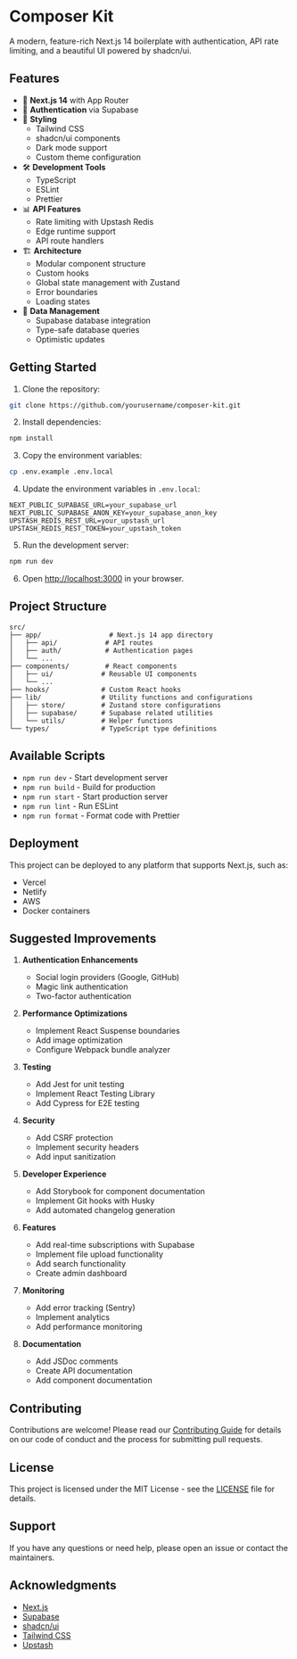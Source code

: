 # Composer Kit

A modern, feature-rich Next.js 14 boilerplate with authentication, API rate limiting, and a beautiful UI powered by shadcn/ui.

## Features ##

- 🚀 **Next.js 14** with App Router
- 🔐 **Authentication** via Supabase
- 🎨 **Styling**
  - Tailwind CSS
  - shadcn/ui components
  - Dark mode support
  - Custom theme configuration
- 🛠️ **Development Tools**
  - TypeScript
  - ESLint
  - Prettier
- 📊 **API Features**
  - Rate limiting with Upstash Redis
  - Edge runtime support
  - API route handlers
- 🏗️ **Architecture**
  - Modular component structure
  - Custom hooks
  - Global state management with Zustand
  - Error boundaries
  - Loading states
- 🔄 **Data Management**
  - Supabase database integration
  - Type-safe database queries
  - Optimistic updates

## Getting Started

1. Clone the repository:
```bash
git clone https://github.com/yourusername/composer-kit.git
```

2. Install dependencies:
```bash
npm install
```

3. Copy the environment variables:
```bash
cp .env.example .env.local
```

4. Update the environment variables in `.env.local`:
```env
NEXT_PUBLIC_SUPABASE_URL=your_supabase_url
NEXT_PUBLIC_SUPABASE_ANON_KEY=your_supabase_anon_key
UPSTASH_REDIS_REST_URL=your_upstash_url
UPSTASH_REDIS_REST_TOKEN=your_upstash_token
```

5. Run the development server:
```bash
npm run dev
```

6. Open [http://localhost:3000](http://localhost:3000) in your browser.

## Project Structure

```
src/
├── app/                 # Next.js 14 app directory
│   ├── api/            # API routes
│   ├── auth/           # Authentication pages
│   └── ...            
├── components/         # React components
│   ├── ui/            # Reusable UI components
│   └── ...
├── hooks/             # Custom React hooks
├── lib/               # Utility functions and configurations
│   ├── store/         # Zustand store configurations
│   ├── supabase/      # Supabase related utilities
│   └── utils/         # Helper functions
└── types/             # TypeScript type definitions
```

## Available Scripts

- `npm run dev` - Start development server
- `npm run build` - Build for production
- `npm run start` - Start production server
- `npm run lint` - Run ESLint
- `npm run format` - Format code with Prettier

## Deployment

This project can be deployed to any platform that supports Next.js, such as:

- Vercel
- Netlify
- AWS
- Docker containers

## Suggested Improvements

1. **Authentication Enhancements**
   - Social login providers (Google, GitHub)
   - Magic link authentication
   - Two-factor authentication

2. **Performance Optimizations**
   - Implement React Suspense boundaries
   - Add image optimization
   - Configure Webpack bundle analyzer

3. **Testing**
   - Add Jest for unit testing
   - Implement React Testing Library
   - Add Cypress for E2E testing

4. **Security**
   - Add CSRF protection
   - Implement security headers
   - Add input sanitization

5. **Developer Experience**
   - Add Storybook for component documentation
   - Implement Git hooks with Husky
   - Add automated changelog generation

6. **Features**
   - Add real-time subscriptions with Supabase
   - Implement file upload functionality
   - Add search functionality
   - Create admin dashboard

7. **Monitoring**
   - Add error tracking (Sentry)
   - Implement analytics
   - Add performance monitoring

8. **Documentation**
   - Add JSDoc comments
   - Create API documentation
   - Add component documentation

## Contributing

Contributions are welcome! Please read our [Contributing Guide](CONTRIBUTING.md) for details on our code of conduct and the process for submitting pull requests.

## License

This project is licensed under the MIT License - see the [LICENSE](LICENSE) file for details.

## Support

If you have any questions or need help, please open an issue or contact the maintainers.

## Acknowledgments

- [Next.js](https://nextjs.org/)
- [Supabase](https://supabase.io/)
- [shadcn/ui](https://ui.shadcn.com/)
- [Tailwind CSS](https://tailwindcss.com/)
- [Upstash](https://upstash.com/)